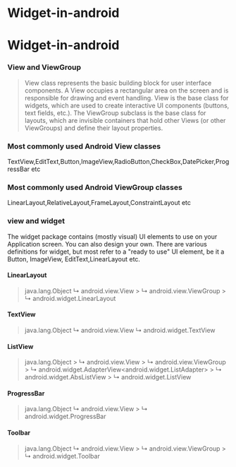 # Widget-in-android


# Widget-in-android

###  View and ViewGroup

> View class represents the basic building block for user interface components.
A View occupies a rectangular area on the screen and is responsible for drawing and event handling. 
View is the base class for widgets, which are used to create interactive UI components (buttons, text fields, etc.). 
The ViewGroup subclass is the base class for layouts, which are invisible containers that hold other Views (or other ViewGroups) and define their layout properties.


### Most commonly used Android View classes
  TextView,EditText,Button,ImageView,RadioButton,CheckBox,DatePicker,ProgressBar etc
  
  
### Most commonly used Android ViewGroup classes
  LinearLayout,RelativeLayout,FrameLayout,ConstraintLayout etc
  
### view and widget
  The widget package contains (mostly visual) UI elements to use on your Application screen. You can also design your own.
  There are various definitions for widget, but most refer to a "ready to use" UI element, be it a Button, ImageView, EditText,LinearLayout etc.
  

#### LinearLayout

> java.lang.Object
  > ↳	android.view.View
 	  >  ↳	android.view.ViewGroup
 	 	>   ↳	android.widget.LinearLayout
 
#### TextView	 	   
 >   java.lang.Object
  >  ↳	android.view.View
  >	   ↳	android.widget.TextView
 	   
#### ListView  
  >  java.lang.Object
    >   ↳ android.view.View
 	    > ↳	android.view.ViewGroup
 	 	  >  ↳	android.widget.AdapterView<android.widget.ListAdapter>
 	 	 	 >   ↳	android.widget.AbsListView
 	 	 	 >	    ↳	android.widget.ListView
 	 	 	 	    
#### ProgressBar 	 	 	 	    
> java.lang.Object
  > ↳	android.view.View
 	 >  ↳	android.widget.ProgressBar
 	   
 	   
#### Toolbar 	   
> java.lang.Object
   > ↳	android.view.View
 	 >  ↳	android.view.ViewGroup
 	 	 >  ↳	android.widget.Toolbar
 	   
 	   
 	 
 	 





